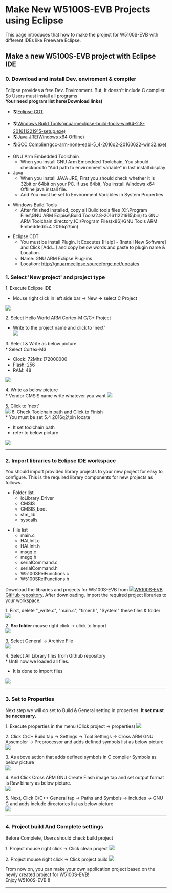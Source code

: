 # Make New W5100S-EVB Projects using Eclipse

This page introduces that how to make the project for W5100S-EVB with
different IDEs like Freeware Eclipse.

## Make a new W5100S-EVB project with Eclipse IDE

### 0\. Download and install Dev. enviroment & compiler

Eclipse provides a free Dev. Environment. But, It doesn't include C
compiler. So Users must install all programs  
**Your need program list here(Download links)**  
  * 🌎[Eclipse
CDT](http://www.eclipse.org/downloads/packages/eclipse-ide-cc-developers/neon3rc3)

  - 🌎[Windows Build
    Tools(gnuarmeclipse-build-tools-win64-2.8-201611221915-setup.exe)](https://github.com/gnu-mcu-eclipse/windows-build-tools/releases/tag/v2.8)
  - 🌎[Java JRE(Windows x64
    Offline)](http://www.oracle.com/technetwork/java/javase/downloads/jre8-downloads-2133155.html)
  - 🌎[GCC
    Complier(gcc-arm-none-eabi-5\_4-2016q2-20160622-win32.exe)](https://launchpad.net/gcc-arm-embedded/5.0/5-2016-q2-update)  

<!-- end list -->

  - GNU Arm Embedded Toolchain
      - When you install GNU Arm Embedded Toolchain, You should checkbox
        to "Add path to environment variable" in last install display
  - Java
      - When you install JAVA JRE, First you should check whether it is
        32bit or 64bit on your PC. If use 64bit, You install Windows x64
        Offline java install file.
      - And You must be set to Environment Variables in System
        Properties

<!-- end list -->

  - Windows Build Tools
      - After finished installed, copy all Build tools files
        (C:\\Program Files\\GNU ARM Eclpise\\Build
        Tools\\2.8-201611221915\\bin) to GNU ARM Toolchain
        directory.(C:\\Program Files(x86)\\GNU Tools ARM Embedded\\5.4
        2016q2\\bin)

<!-- end list -->

  - Eclipse CDT
      - You must be install Plugin. It Executes \[Help\] - \[Install New
        Software\] and Click \[Add...\] and copy below words and paste
        to plugin name & Location.
      - Name: GNU ARM Eclipse Plug-ins
      - Location: <http://gnuarmeclipse.sourceforge.net/updates>

### 1\. Select 'New project' and project type

1\. Execute Eclipse IDE

  - Mouse right click in left side bar -\> New -\> select C Project

![](/document_framework/img/products/w5100s/w5100s_evb/e_tools_set1.png)

2\. Select Hello World ARM Cortex-M C/C+ Project

  - Write to the project name and click to 'next'  
    ![](/document_framework/img/products/w5100s/w5100s_evb/e_tools_set2.png)

3\. Select & Write as below picture  
\* Select Cortex-M3

  - Clock: 72Mhz (72000000
  - Flash: 256
  - RAM: 48

![](/document_framework/img/products/w5100s/w5100s_evb/e_tools_set3.png)

4\. Write as below picture  
\* Vendor CMSIS name write whatever you want
![](/document_framework/img/products/w5100s/w5100s_evb/e_tools_set4.png)

5\. Click to 'next'  
![](/document_framework/img/products/w5100s/w5100s_evb/e_tools_set5.png)
6\. Check Toolchain path and Click to Finish  
\* You must be set 5.4 2016q2\\bin locate

  - It set toolchain path
  - refer to below picture

![](/document_framework/img/products/w5100s/w5100s_evb/e_tools_set6.png)

-----

### 2\. Import libraries to Eclipse IDE workspace

You should import provided library projects to your new project for easy
to configure. This is the required library components for new projects
as follows.  

  - Folder list
      - ioLibrary\_Driver
      - CMSIS
      - CMSIS\_boot
      - stm\_lib
      - syscalls

<!-- end list -->

  - File list
      - main.c
      - HALInit.c
      - HALInit.h
      - msgq.c
      - msgq.h
      - serialCommand.c
      - serialCommand.h
      - W5100SRelFunctions.c
      - W5100SRelFunctions.h

Download the libraries and projects for W5100S-EVB from
![](/products/w5500/w5500_evb/icons/link.png)[W5100S-EVB GitHub
repository](https://github.com/Wiznet/W5100S-EVB). After downloading,
import the required project libraries to your workspace.

1\. First, delete "\_write.c", "main.c", "timer.h", "System" these files
& folder  
![](/document_framework/img/products/w5100s/w5100s_evb/e_tools_set7-2.png)

2\. **Src folder** mouse right click -\> click to Import  
![](/document_framework/img/products/w5100s/w5100s_evb/e_tools_set8.png)

3\. Select General -\> Archive File  
![](/document_framework/img/products/w5100s/w5100s_evb/e_tools_set9.png)

4\. Select All Library files from Github repository  
\* Until now we loaded all files.

  - It is done to import files

![](/document_framework/img/products/w5100s/w5100s_evb/e_tools_set10.png)

-----

### 3\. Set to Properties

Next step we will do set to Build & General setting in properties. **It
set must be necessary.**

1\. Execute properties in the menu (Click project -\> properties)
![](/document_framework/img/products/w5100s/w5100s_evb/e_tools_set11.png)

2\. Click C/C+ Build tap -\> Settings -\> Tool Settings -\> Cross ARM
GNU Assembler -\> Preprocessor and adds defined symbols list as below
picture  
![](/document_framework/img/products/w5100s/w5100s_evb/e_tools_set12.png)

3\. As above action that adds defined symbols in C compiler Symbols as
below picture  
![](/document_framework/img/products/w5100s/w5100s_evb/e_tools_set13.png)

4\. And Click Cross ARM GNU Create Flash image tap and set output format
is Raw binary as below picture.  
![](/document_framework/img/products/w5100s/w5100s_evb/e_tools_set14.png)

5\. Next, Click C/C++ General tap -\> Paths and Symbols -\> includes -\>
GNU C and adds include directories list as below picture  
![](/document_framework/img/products/w5100s/w5100s_evb/e_tools_set16.png)

-----

### 4\. Project build And Complete settings

Before Complete, Users should check build project

1\. Project mouse right click -\> Click clean project
![](/document_framework/img/products/w5100s/w5100s_evb/e_tools_set17.png)

2\. Project mouse right click -\> Click project build
![](/document_framework/img/products/w5100s/w5100s_evb/e_tools_set18.png)

From now on, you can make your own application project based on the
newly created project for W5100S-EVB\!  
Enjoy W5100S-EVB \!\!

-----
